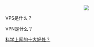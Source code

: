 <div align="center">
    <img src="https://raw.githubusercontent.com/ckjbug/Hacking/master/VPS_VPN/VPN1.JPG">
    <br>
</div>

VPS是什么？

VPN是什么？

[科学上网的十大好处？](https://www.makeuseof.com/tag/reasons-to-use-vpn/)
